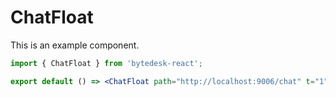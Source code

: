# ChatFloat

This is an example component.

```jsx
import { ChatFloat } from 'bytedesk-react';

export default () => <ChatFloat path="http://localhost:9006/chat" t="1" sid="default_wg_uid" />
```
